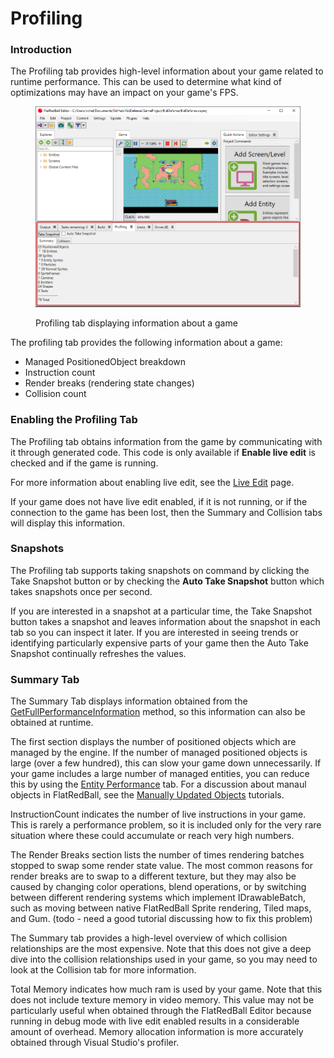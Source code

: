 # Profiling

### Introduction

The Profiling tab provides high-level information about your game related to runtime performance. This can be used to determine what kind of optimizations may have an impact on your game's FPS.

<figure><img src="../.gitbook/assets/image (124).png" alt=""><figcaption><p>Profiling tab displaying information about a game</p></figcaption></figure>

The profiling tab provides the following information about a game:

* Managed PositionedObject breakdown
* Instruction count
* Render breaks (rendering state changes)
* Collision count

### Enabling the Profiling Tab

The Profiling tab obtains information from the game by communicating with it through generated code. This code is only available if **Enable live edit** is checked and if the game is running.

For more information about enabling live edit, see the [Live Edit](enable-live-edit.md) page.

If your game does not have live edit enabled, if it is not running, or if the connection to the game has been lost, then the Summary and Collision tabs will display this information.

### Snapshots

The Profiling tab supports taking snapshots on command by clicking the Take Snapshot button or by checking the **Auto Take Snapshot** button which takes snapshots once per second.

If you are interested in a snapshot at a particular time, the Take Snapshot button takes a snapshot and leaves information about the snapshot in each tab so you can inspect it later. If you are interested in seeing trends or identifying particularly expensive parts of your game then the Auto Take Snapshot continually refreshes the values.

### Summary Tab

The Summary Tab displays information obtained from the [GetFullPerformanceInformation](../api/flatredball/debugging/debugger/getfullperformanceinformation.md) method, so this information can also be obtained at runtime.

The first section displays the number of positioned objects which are managed by the engine. If the number of managed positioned objects is large (over a few hundred), this can slow your game down unnecessarily. If your game includes a large number of managed entities, you can reduce this by using the [Entity Performance](entities/entity-performance.md) tab. For a discussion about manaul objects in FlatRedBall, see the [Manually Updated Objects](../tutorials/code-tutorials/tutorials-a-walkthrough-on-improving-performance/flatredballxna-tutorials-manually-updated-objects/) tutorials.

InstructionCount indicates the number of live instructions in your game. This is rarely a performance problem, so it is included only for the very rare situation where these could accumulate or reach very high numbers.

The Render Breaks section lists the number of times rendering batches stopped to swap some render state value. The most common reasons for render breaks are to swap to a different texture, but they may also be caused by changing color operations, blend operations, or by switching between different rendering systems which implement IDrawableBatch, such as moving between native FlatRedBall Sprite rendering, Tiled maps, and Gum. (todo - need a good tutorial discussing how to fix this problem)

The Summary tab provides a high-level overview of which collision relationships are the most expensive. Note that this does not give a deep dive into the collision relationships used in your game, so you may need to look at the Collision tab for more information.

Total Memory indicates how much ram is used by your game. Note that this does not include texture memory in video memory. This value may not be particularly useful when obtained through the FlatRedBall Editor because running in debug mode with live edit enabled results in a considerable amount of overhead. Memory allocation information is more accurately obtained through Visual Studio's profiler.



